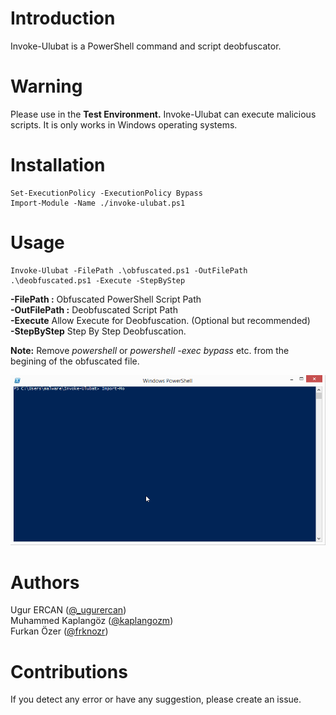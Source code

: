 # Introduction

Invoke-Ulubat is a PowerShell command and script deobfuscator.

# Warning

Please use in the **Test Environment.** Invoke-Ulubat can execute malicious scripts. It is only works in Windows operating systems.

# Installation
```
Set-ExecutionPolicy -ExecutionPolicy Bypass
Import-Module -Name ./invoke-ulubat.ps1
```

# Usage
```
Invoke-Ulubat -FilePath .\obfuscated.ps1 -OutFilePath .\deobfuscated.ps1 -Execute -StepByStep
```
**-FilePath :** Obfuscated PowerShell Script Path  
**-OutFilePath :** Deobfuscated Script Path  
**-Execute** Allow Execute for Deobfuscation. (Optional but recommended)  
**-StepByStep** Step By Step Deobfuscation.

**Note:** Remove *powershell* or *powershell -exec bypass* etc. from the begining of the obfuscated file.

![Invoke-Ulubat](/Media/Invoke-Ulubat.gif "Invoke-Ulubat")

# Authors
Ugur ERCAN ([@_ugurercan](https://twitter.com/_ugurercan))    
Muhammed Kaplangöz ([@kaplangozm](https://twitter.com/kaplangozm))  
Furkan Özer ([@frknozr](https://twitter.com/frknozr))  

# Contributions
If you detect any error or have any suggestion, please create an issue.

